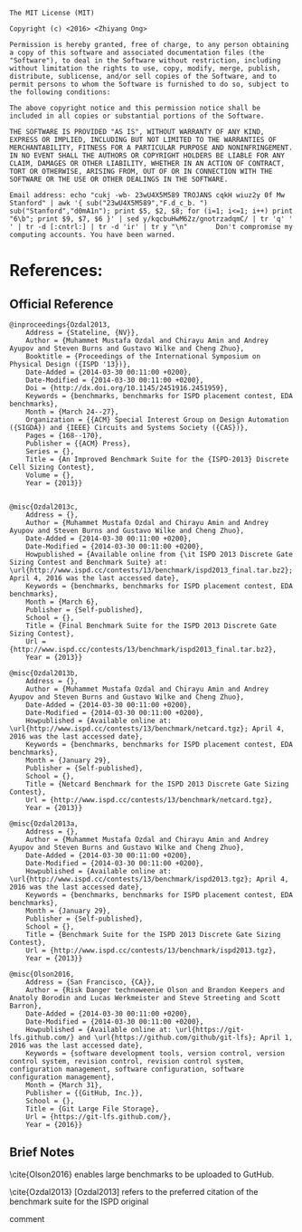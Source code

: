 
	The MIT License (MIT)

	Copyright (c) <2016> <Zhiyang Ong>

	Permission is hereby granted, free of charge, to any person obtaining a copy of this software and associated documentation files (the "Software"), to deal in the Software without restriction, including without limitation the rights to use, copy, modify, merge, publish, distribute, sublicense, and/or sell copies of the Software, and to permit persons to whom the Software is furnished to do so, subject to the following conditions:

	The above copyright notice and this permission notice shall be included in all copies or substantial portions of the Software.

	THE SOFTWARE IS PROVIDED "AS IS", WITHOUT WARRANTY OF ANY KIND, EXPRESS OR IMPLIED, INCLUDING BUT NOT LIMITED TO THE WARRANTIES OF MERCHANTABILITY, FITNESS FOR A PARTICULAR PURPOSE AND NONINFRINGEMENT. IN NO EVENT SHALL THE AUTHORS OR COPYRIGHT HOLDERS BE LIABLE FOR ANY CLAIM, DAMAGES OR OTHER LIABILITY, WHETHER IN AN ACTION OF CONTRACT, TORT OR OTHERWISE, ARISING FROM, OUT OF OR IN CONNECTION WITH THE SOFTWARE OR THE USE OR OTHER DEALINGS IN THE SOFTWARE.

	Email address: echo "cukj -wb- 23wU4X5M589 TROJANS cqkH wiuz2y 0f Mw Stanford" | awk '{ sub("23wU4X5M589","F.d_c_b. ") sub("Stanford","d0mA1n"); print $5, $2, $8; for (i=1; i<=1; i++) print "6\b"; print $9, $7, $6 }' | sed y/kqcbuHwM62z/gnotrzadqmC/ | tr 'q' ' ' | tr -d [:cntrl:] | tr -d 'ir' | tr y "\n"		Don't compromise my computing accounts. You have been warned.











# References:

## Official Reference

	@inproceedings{Ozdal2013,  
		Address = {Stateline, {NV}},  
		Author = {Muhammet Mustafa Ozdal and Chirayu Amin and Andrey Ayupov and Steven Burns and Gustavo Wilke and Cheng Zhuo},  
		Booktitle = {Proceedings of the International Symposium on Physical Design ({ISPD '13})},  
		Date-Added = {2014-03-30 00:11:00 +0200},  
		Date-Modified = {2014-03-30 00:11:00 +0200},  
		Doi = {http://dx.doi.org/10.1145/2451916.2451959},  
		Keywords = {benchmarks, benchmarks for ISPD placement contest, EDA benchmarks},  
		Month = {March 24--27},  
		Organization = {{ACM} Special Interest Group on Design Automation ({SIGDA}) and {IEEE} Circuits and Systems Society ({CAS})},  
		Pages = {168--170},  
		Publisher = {{ACM} Press},  
		Series = {},  
		Title = {An Improved Benchmark Suite for the {ISPD-2013} Discrete Cell Sizing Contest},  
		Volume = {},  
		Year = {2013}}  


	@misc{Ozdal2013c,  
		Address = {},  
		Author = {Muhammet Mustafa Ozdal and Chirayu Amin and Andrey Ayupov and Steven Burns and Gustavo Wilke and Cheng Zhuo},  
		Date-Added = {2014-03-30 00:11:00 +0200},  
		Date-Modified = {2014-03-30 00:11:00 +0200},  
		Howpublished = {Available online from {\it ISPD 2013 Discrete Gate Sizing Contest and Benchmark Suite} at: \url{http://www.ispd.cc/contests/13/benchmark/ispd2013_final.tar.bz2}; April 4, 2016 was the last accessed date},  
		Keywords = {benchmarks, benchmarks for ISPD placement contest, EDA benchmarks},  
		Month = {March 6},  
		Publisher = {Self-published},  
		School = {},  
		Title = {Final Benchmark Suite for the ISPD 2013 Discrete Gate Sizing Contest},  
		Url = {http://www.ispd.cc/contests/13/benchmark/ispd2013_final.tar.bz2},  
		Year = {2013}}  

	@misc{Ozdal2013b,  
		Address = {},  
		Author = {Muhammet Mustafa Ozdal and Chirayu Amin and Andrey Ayupov and Steven Burns and Gustavo Wilke and Cheng Zhuo},  
		Date-Added = {2014-03-30 00:11:00 +0200},  
		Date-Modified = {2014-03-30 00:11:00 +0200},  
		Howpublished = {Available online at: \url{http://www.ispd.cc/contests/13/benchmark/netcard.tgz}; April 4, 2016 was the last accessed date},  
		Keywords = {benchmarks, benchmarks for ISPD placement contest, EDA benchmarks},  
		Month = {January 29},  
		Publisher = {Self-published},  
		School = {},  
		Title = {Netcard Benchmark for the ISPD 2013 Discrete Gate Sizing Contest},  
		Url = {http://www.ispd.cc/contests/13/benchmark/netcard.tgz},  
		Year = {2013}}  

	@misc{Ozdal2013a,  
		Address = {},  
		Author = {Muhammet Mustafa Ozdal and Chirayu Amin and Andrey Ayupov and Steven Burns and Gustavo Wilke and Cheng Zhuo},  
		Date-Added = {2014-03-30 00:11:00 +0200},  
		Date-Modified = {2014-03-30 00:11:00 +0200},  
		Howpublished = {Available online at: \url{http://www.ispd.cc/contests/13/benchmark/ispd2013.tgz}; April 4, 2016 was the last accessed date},  
		Keywords = {benchmarks, benchmarks for ISPD placement contest, EDA benchmarks},  
		Month = {January 29},  
		Publisher = {Self-published},  
		School = {},  
		Title = {Benchmark Suite for the ISPD 2013 Discrete Gate Sizing Contest},  
		Url = {http://www.ispd.cc/contests/13/benchmark/ispd2013.tgz},  
		Year = {2013}}  

	@misc{Olson2016,  
		Address = {San Francisco, {CA}},  
		Author = {Risk Danger technoweenie Olson and Brandon Keepers and Anatoly Borodin and Lucas Werkmeister and Steve Streeting and Scott Barron},  
		Date-Added = {2014-03-30 00:11:00 +0200},  
		Date-Modified = {2014-03-30 00:11:00 +0200},  
		Howpublished = {Available online at: \url{https://git-lfs.github.com/} and \url{https://github.com/github/git-lfs}; April 1, 2016 was the last accessed date},  
		Keywords = {software development tools, version control, version control system, revision control, revision control system, configuration management, software configuration, software configuration management},  
		Month = {March 31},  
		Publisher = {{GitHub, Inc.}},  
		School = {},  
		Title = {Git Large File Storage},  
		Url = {https://git-lfs.github.com/},  
		Year = {2016}}  


## Brief Notes

\cite{Olson2016} enables large benchmarks to be uploaded to GutHub. 

\cite{Ozdal2013} [Ozdal2013] refers to the preferred citation of the benchmark suite for the ISPD 
original

comment











